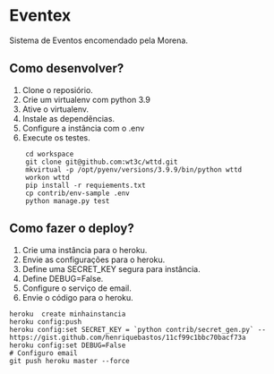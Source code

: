 # Eventex

Sistema de Eventos encomendado pela Morena.

## Como desenvolver?

1. Clone o reposiório.
2. Crie um virtualenv com python 3.9
3. Ative o virtualenv.
4. Instale as dependências.
5. Configure a instância com o .env
6. Execute os testes.

```console
    cd workspace
    git clone git@github.com:wt3c/wttd.git
    mkvirtual -p /opt/pyenv/versions/3.9.9/bin/python wttd
    workon wttd
    pip install -r requiements.txt
    cp contrib/env-sample .env
    python manage.py test
```

## Como fazer o deploy?

1. Crie uma instância para o heroku.
2. Envie as configurações para o heroku.
3. Define uma SECRET_KEY segura para instância.
4. Define DEBUG=False.
5. Configure o serviço de email.
6. Envie o código para o heroku.

```console
heroku  create minhainstancia
heroku config:push
heroku config:set SECRET_KEY = `python contrib/secret_gen.py` -- https://gist.github.com/henriquebastos/11cf99c1bbc70bacf73a
heroku config:set DEBUG=False
# Configuro email
git push heroku master --force 
```

